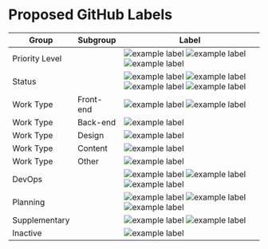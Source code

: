 # Proposed GitHub Labels

Group | Subgroup | Label |
--- | --- | ---
Priority Level | | ![example label](https://labl.es/svg?text=Priority:%20Critical&bgcolor=ff0000) ![example label](https://labl.es/svg?text=Priority:%20High&bgcolor=ff6666) ![example label](https://labl.es/svg?text=Priority:%20Low&bgcolor=ffb3b3)
Status | | ![example label](https://labl.es/svg?text=Blocked&bgcolor=66ffcc) ![example label](https://labl.es/svg?text=Blocker&bgcolor=66ffcc) ![example label](https://labl.es/svg?text=Question&bgcolor=66ffcc) ![example label](https://labl.es/svg?text=Needs%20Estimate&bgcolor=66ffcc)
Work Type | Front-end | ![example label](https://labl.es/svg?text=Pattern&bgcolor=ffcc00) ![example label](https://labl.es/svg?text=Theming&bgcolor=ffcc00)
Work Type | Back-end | ![example label](https://labl.es/svg?text=Migration&bgcolor=ffeb99)
Work Type | Design | ![example label](https://labl.es/svg?text=UX/Design&bgcolor=ffd9b3)
Work Type | Content | ![example label](https://labl.es/svg?text=Content&bgcolor=ffa64d)
Work Type | Other | ![example label](https://labl.es/svg?text=Documentation&bgcolor=ff8000)
DevOps | | ![example label](https://labl.es/svg?text=Deployment&bgcolor=00e1ff) ![example label](https://labl.es/svg?text=Requires%20Manuel%20Deployment&bgcolor=00e1ff) ![example label](https://labl.es/svg?text=Hotfix&bgcolor=00e1ff)
Planning | | ![example label](https://labl.es/svg?text=Epic&bgcolor=cc0066) ![example label](https://labl.es/svg?text=Sprint%20Planning&bgcolor=cc0066) ![example label](https://labl.es/svg?text=Sprint%20Retrospective&bgcolor=cc0066)
Supplementary | | ![example label](https://labl.es/svg?text=Security&bgcolor=d9d9d9) ![example label](https://labl.es/svg?text=SEO&bgcolor=d9d9d9)
Inactive | | ![example label](https://labl.es/svg?text=Duplicate&bgcolor=3a2a9e)








